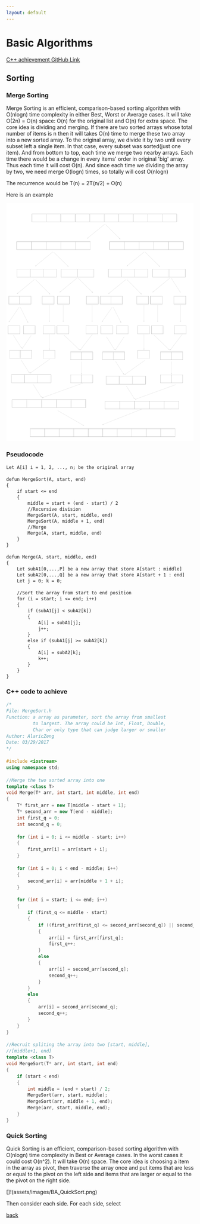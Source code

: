 ```yaml
---
layout: default
---
```


# Basic Algorithms

[C++ achievement GitHub Link](https://github.com/AlaricZeng/FindScorpion.git)

## Sorting

### Merge Sorting

Merge Sorting is an efficient, comparison-based sorting algorithm with O(nlogn) time complexity in either Best, Worst or Average cases. It will take O(2n) = O(n) space: O(n) for the original list and O(n) for extra space. The core idea is dividing and merging. If there are two sorted arrays whose total number of items is n then it will takes O(n) time to merge these two array into a new sorted array. To the original array, we divide it by two until every subset left a single item. In that case, every subset was sorted(just one item). And from bottom to top, each time we merge two nearby arrays. Each time there would be a change in every items' order in original 'big' array. Thus each time it will cost O(n). And since each time we dividing the array by two, we need merge O(logn) times, so totally will cost O(nlogn)

The recurrence would be T(n) = 2T(n/2) + O(n)

Here is an example

![](assets/images/BA_MergeSort.png)

### Pseudocode

```pseudocode
Let A[i] i = 1, 2, ..., n; be the original array

defun MergeSort(A, start, end)
{
	if start <= end
	{
		middle = start + (end - start) / 2 
		//Recursive division
		MergeSort(A, start, middle, end)
		MergeSort(A, middle + 1, end)
		//Merge
		Merge(A, start, middle, end)
	}
}

defun Merge(A, start, middle, end)
{
	Let subA1[0,...,P] be a new array that store A[start : middle]
	Let subA2[0,...,Q] be a new array that store A[start + 1 : end]
	Let j = 0; k = 0;

	//Sort the array from start to end position
	for (i = start; i <= end; i++)
	{
		if (subA1[j] < subA2[k])
		{
			A[i] = subA1[j];
			j++;
		}
		else if (subA1[j] >= subA2[k])
		{
			A[i] = subA2[k];
			k++;
		}
	}
}

```

### C++ code to achieve

```C++
/*
File: MergeSort.h
Function: a array as parameter, sort the array from smallest
  		  to largest. The array could be Int, Float, Double,
  		  Char or only type that can judge larger or smaller
Author: AlaricZeng
Date: 03/29/2017
*/

#include <iostream>
using namespace std;

//Merge the two sorted array into one
template <class T>
void Merge(T* arr, int start, int middle, int end)
{
	T* first_arr = new T[middle - start + 1];
	T* second_arr = new T[end - middle];
	int first_q = 0;
	int second_q = 0;

	for (int i = 0; i <= middle - start; i++)
	{
		first_arr[i] = arr[start + i];
	}

	for (int i = 0; i < end - middle; i++)
	{
		second_arr[i] = arr[middle + 1 + i];
	}

	for (int i = start; i <= end; i++)
	{
		if (first_q <= middle - start)
		{
			if ((first_arr[first_q] <= second_arr[second_q]) || second_q > end - middle - 1)
			{
				arr[i] = first_arr[first_q];
				first_q++;
			}
			else
			{
				arr[i] = second_arr[second_q];
				second_q++;
			}
		}
		else
		{
			arr[i] = second_arr[second_q];
			second_q++;
		}
	}
}

//Recruit spliting the array into two [start, middle],
//[middle+1, end]
template <class T> 
void MergeSort(T* arr, int start, int end)
{
	if (start < end)
	{
		int middle = (end + start) / 2;
		MergeSort(arr, start, middle);
		MergeSort(arr, middle + 1, end);
		Merge(arr, start, middle, end);
	}
}

```

### Quick Sorting

Quick Sorting is an efficient, comparison-based sorting algorithm with O(nlogn) time complexity in Best or Average cases. In the worst cases it could cost O(n^2). It will take O(n) space. The core idea is choosing a item in the array as pivot, then traverse the array once and put items that are less or equal to the pivot on the left side and items that are larger or equal to the the pivot on the right side. 

[]!(assets/images/BA_QuickSort.png)

Then consider each side. For each side, select 

[back](./)